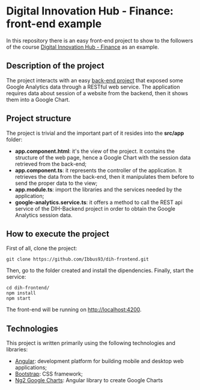 # Digital Innovation Hub - Finance: front-end example

In this repository there is an easy front-end project to show to the followers of the course [Digital Innovation Hub - Finance](https://www.eventbrite.it/e/biglietti-orientarsi-al-digitale-finance-20-e-27-giugno-4-e-12-luglio-2019-62911384645?ref=estw) as an example. 

## Description of the project
The project interacts with an easy [back-end project](https://github.com/Ibbus93/dih-backend) that exposed some Google Analytics data through a RESTful web service. The application requires data about session of a website from the backend, then it shows them into a Google Chart.

## Project structure
The project is trivial and the important part of it resides into the **src/app** folder:
- **app.component.html**: it's the view of the project. It contains the structure of the web page, hence a Google Chart with the session data retrieved from the back-end;
- **app.component.ts**: it represents the controller of the application. It retrieves the data from the back-end, then it manipulates them before to send the proper data to the view;
- **app.module.ts**: import the libraries and the services needed by the application;
- **google-analytics.service.ts**: it offers a method to call the REST api service of the DIH-Backend project in order to obtain the Google Analytics session data.

## How to execute the project
First of all, clone the project:
```
git clone https://github.com/Ibbus93/dih-frontend.git
```
Then, go to the folder created and install the dipendencies. Finally, start the service:

```
cd dih-frontend/
npm install
npm start
```
The front-end will be running on [http://localhost:4200](http://localhost:4200).

## Technologies
This project is written primarily using the following technologies and libraries:

- [Angular](https://angular.io/): development platform for building mobile and desktop web applications;
- [Bootstrap](https://getbootstrap.com): CSS framework;
- [Ng2 Google Charts](https://github.com/gmazzamuto/ng2-google-charts): Angular library to create Google Charts
